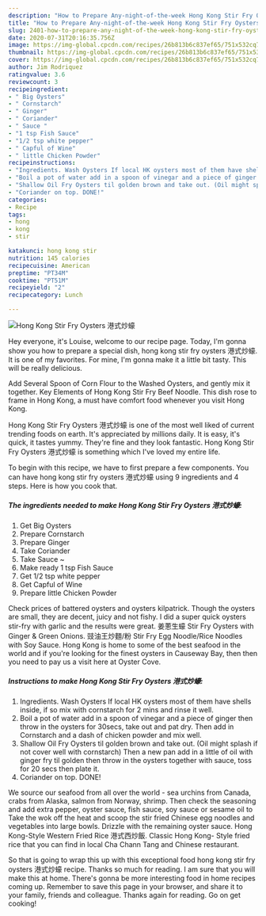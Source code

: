 ```yaml
---
description: "How to Prepare Any-night-of-the-week Hong Kong Stir Fry Oysters 港式炒蠔"
title: "How to Prepare Any-night-of-the-week Hong Kong Stir Fry Oysters 港式炒蠔"
slug: 2401-how-to-prepare-any-night-of-the-week-hong-kong-stir-fry-oysters
date: 2020-07-31T20:16:35.756Z
image: https://img-global.cpcdn.com/recipes/26b813b6c837ef65/751x532cq70/hong-kong-stir-fry-oysters-港式炒蠔-recipe-main-photo.jpg
thumbnail: https://img-global.cpcdn.com/recipes/26b813b6c837ef65/751x532cq70/hong-kong-stir-fry-oysters-港式炒蠔-recipe-main-photo.jpg
cover: https://img-global.cpcdn.com/recipes/26b813b6c837ef65/751x532cq70/hong-kong-stir-fry-oysters-港式炒蠔-recipe-main-photo.jpg
author: Jim Rodriquez
ratingvalue: 3.6
reviewcount: 3
recipeingredient:
- " Big Oysters"
- " Cornstarch"
- " Ginger"
- " Coriander"
- " Sauce "
- "1 tsp Fish Sauce"
- "1/2 tsp white pepper"
- " Capful of Wine"
- " little Chicken Powder"
recipeinstructions:
- "Ingredients. Wash Oysters If local HK oysters most of them have shells inside, if so mix with cornstarch for 2 mins and rinse it well."
- "Boil a pot of water add in a spoon of vinegar and a piece of ginger then throw in the oysters for 30secs, take out and pat dry. Then add in Cornstarch and a dash of chicken powder and mix well."
- "Shallow Oil Fry Oysters til golden brown and take out. (Oil might splash if not cover well with cornstarch) Then a new pan add in a little of oil with ginger fry til golden then throw in the oysters together with sauce, toss for 20 secs then plate it."
- "Coriander on top. DONE!"
categories:
- Recipe
tags:
- hong
- kong
- stir

katakunci: hong kong stir 
nutrition: 145 calories
recipecuisine: American
preptime: "PT34M"
cooktime: "PT51M"
recipeyield: "2"
recipecategory: Lunch

---
```



![Hong Kong Stir Fry Oysters 港式炒蠔](https://img-global.cpcdn.com/recipes/26b813b6c837ef65/751x532cq70/hong-kong-stir-fry-oysters-港式炒蠔-recipe-main-photo.jpg)

Hey everyone, it's Louise, welcome to our recipe page. Today, I'm gonna show you how to prepare a special dish, hong kong stir fry oysters 港式炒蠔. It is one of my favorites. For mine, I'm gonna make it a little bit tasty. This will be really delicious.

Add Several Spoon of Corn Flour to the Washed Oysters, and gently mix it together. Key Elements of Hong Kong Stir Fry Beef Noodle. This dish rose to frame in Hong Kong, a must have comfort food whenever you visit Hong Kong.

Hong Kong Stir Fry Oysters 港式炒蠔 is one of the most well liked of current trending foods on earth. It's appreciated by millions daily. It is easy, it's quick, it tastes yummy. They're fine and they look fantastic. Hong Kong Stir Fry Oysters 港式炒蠔 is something which I've loved my entire life.


To begin with this recipe, we have to first prepare a few components. You can have hong kong stir fry oysters 港式炒蠔 using 9 ingredients and 4 steps. Here is how you cook that.

<!--inarticleads1-->

##### The ingredients needed to make Hong Kong Stir Fry Oysters 港式炒蠔:

1. Get  Big Oysters
1. Prepare  Cornstarch
1. Prepare  Ginger
1. Take  Coriander
1. Take  Sauce ~
1. Make ready 1 tsp Fish Sauce
1. Get 1/2 tsp white pepper
1. Get  Capful of Wine
1. Prepare  little Chicken Powder


Check prices of battered oysters and oysters kilpatrick. Though the oysters are small, they are decent, juicy and not fishy. I did a super quick oysters stir-fry with garlic and the results were great. 姜蔥生蠔 Stir Fry Oysters with Ginger &amp; Green Onions. 豉油王炒麵/粉 Stir Fry Egg Noodle/Rice Noodles with Soy Sauce. Hong Kong is home to some of the best seafood in the world and if you&#39;re looking for the finest oysters in Causeway Bay, then then you need to pay us a visit here at Oyster Cove. 

<!--inarticleads2-->

##### Instructions to make Hong Kong Stir Fry Oysters 港式炒蠔:

1. Ingredients. Wash Oysters If local HK oysters most of them have shells inside, if so mix with cornstarch for 2 mins and rinse it well.
1. Boil a pot of water add in a spoon of vinegar and a piece of ginger then throw in the oysters for 30secs, take out and pat dry. Then add in Cornstarch and a dash of chicken powder and mix well.
1. Shallow Oil Fry Oysters til golden brown and take out. (Oil might splash if not cover well with cornstarch) Then a new pan add in a little of oil with ginger fry til golden then throw in the oysters together with sauce, toss for 20 secs then plate it.
1. Coriander on top. DONE!


We source our seafood from all over the world - sea urchins from Canada, crabs from Alaska, salmon from Norway, shrimp. Then check the seasoning and add extra pepper, oyster sauce, fish sauce, soy sauce or sesame oil to Take the wok off the heat and scoop the stir fried Chinese egg noodles and vegetables into large bowls. Drizzle with the remaining oyster sauce. Hong Kong-Style Western Fried Rice 港式西炒飯. Classic Hong Kong- Style fried rice that you can find in local Cha Chann Tang and Chinese restaurant. 

So that is going to wrap this up with this exceptional food hong kong stir fry oysters 港式炒蠔 recipe. Thanks so much for reading. I am sure that you will make this at home. There's gonna be more interesting food in home recipes coming up. Remember to save this page in your browser, and share it to your family, friends and colleague. Thanks again for reading. Go on get cooking!
